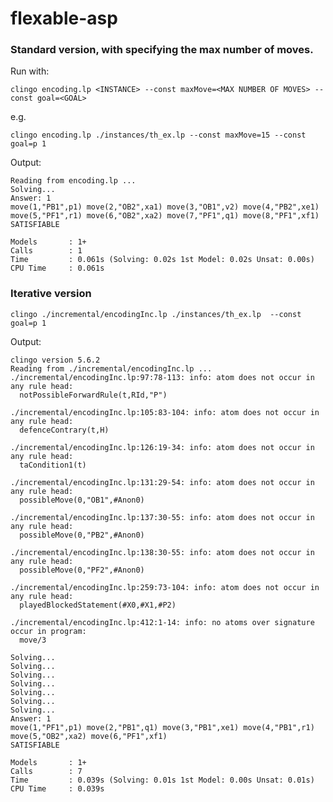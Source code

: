 # flexable-asp

### Standard version, with specifying the max number of moves.

Run with: 

`clingo encoding.lp <INSTANCE> --const maxMove=<MAX NUMBER OF MOVES> --const goal=<GOAL>`

e.g.

`clingo encoding.lp ./instances/th_ex.lp --const maxMove=15 --const goal=p 1`

Output:
```
Reading from encoding.lp ...
Solving...
Answer: 1
move(1,"PB1",p1) move(2,"OB2",xa1) move(3,"OB1",v2) move(4,"PB2",xe1) move(5,"PF1",r1) move(6,"OB2",xa2) move(7,"PF1",q1) move(8,"PF1",xf1)
SATISFIABLE

Models       : 1+
Calls        : 1
Time         : 0.061s (Solving: 0.02s 1st Model: 0.02s Unsat: 0.00s)
CPU Time     : 0.061s
```

### Iterative version

`clingo ./incremental/encodingInc.lp ./instances/th_ex.lp  --const goal=p 1`

Output:
```
clingo version 5.6.2
Reading from ./incremental/encodingInc.lp ...
./incremental/encodingInc.lp:97:78-113: info: atom does not occur in any rule head:
  notPossibleForwardRule(t,RId,"P")

./incremental/encodingInc.lp:105:83-104: info: atom does not occur in any rule head:
  defenceContrary(t,H)

./incremental/encodingInc.lp:126:19-34: info: atom does not occur in any rule head:
  taCondition1(t)

./incremental/encodingInc.lp:131:29-54: info: atom does not occur in any rule head:
  possibleMove(0,"OB1",#Anon0)

./incremental/encodingInc.lp:137:30-55: info: atom does not occur in any rule head:
  possibleMove(0,"PB2",#Anon0)

./incremental/encodingInc.lp:138:30-55: info: atom does not occur in any rule head:
  possibleMove(0,"PF2",#Anon0)

./incremental/encodingInc.lp:259:73-104: info: atom does not occur in any rule head:
  playedBlockedStatement(#X0,#X1,#P2)

./incremental/encodingInc.lp:412:1-14: info: no atoms over signature occur in program:
  move/3

Solving...
Solving...
Solving...
Solving...
Solving...
Solving...
Solving...
Answer: 1
move(1,"PF1",p1) move(2,"PB1",q1) move(3,"PB1",xe1) move(4,"PB1",r1) move(5,"OB2",xa2) move(6,"PF1",xf1)
SATISFIABLE

Models       : 1+
Calls        : 7
Time         : 0.039s (Solving: 0.01s 1st Model: 0.00s Unsat: 0.01s)
CPU Time     : 0.039s
```


